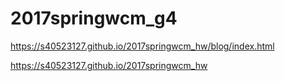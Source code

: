 # 2017springwcm_g4
https://s40523127.github.io/2017springwcm_hw/blog/index.html

https://s40523127.github.io/2017springwcm_hw
